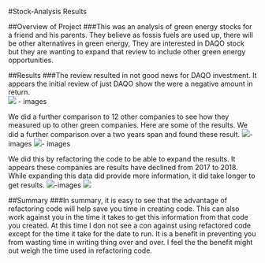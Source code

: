 #Stock-Analysis Results

##Overview of Project
###This was an analysis of green energy stocks for a friend and his parents.  They believe as fossis fuels are used up, there will be other alternatives in green energy,  They are interested in DAQO stock but they are wanting to expand that review to include other green energy opportunities.

##Results
###The review resulted in not good news for DAQO investment.  It appears the initial review of just DAQO show the were a negative amount in return.  
![](C:\Users\patla\stock-analysis\Resources\DAQO2018.PNG) - images   

We did a further comparison  to 12 other companies to see how they measured up to other green companies.  Here are some of the results.  We did a further comparison over a two years span and found these result.
![](C:\Users\patla\stock-analysis\Resources\Allstocks2017R.PNG)- images
![](C:\Users\patla\stock-analysis\Resources\Allstocks2018R.PNG)- images

 We did this by refactoring the code to be able to expand the results.  It appears these companies are results have declined from 2017 to 2018.  While expanding this data did provide more information, it did take longer to get results.
![](C:\Users\patla\stock-analysis\Resources\VBA_Challenge_2017.PNG)-images
![](C:\Users\patla\stock-analysis\Resources\VBA_Challenge_2018.PNG)

 
##Summary
###In summary, it is easy to see that the advantage of refactoring code will help save you time in creating code.  This can also work against you in the time it takes to get this information from that code you created.  At this time I don not see a con against using refactored code except for the time it take for the date to run.  It is a benefit in preventing you from wasting time in writing thing over and over.  I feel the the benefit might out weigh the time used in refactoring code.
